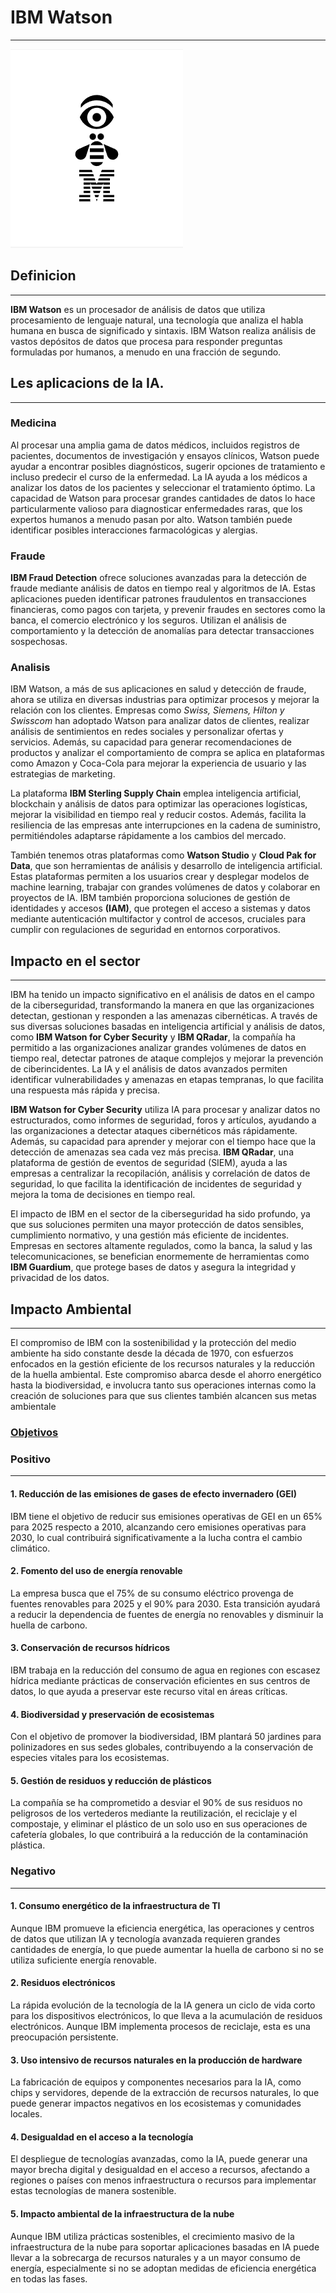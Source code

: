 # IBM Watson 
---
![ERROR](/image.png "LOGO")

## Definicion 
---
**IBM Watson** es un procesador de análisis de datos que utiliza procesamiento de lenguaje natural, una tecnología que analiza el habla humana en busca de significado y sintaxis. IBM Watson realiza análisis de vastos depósitos de datos que procesa para responder preguntas formuladas por humanos, a menudo en una fracción de segundo.
## Les aplicacions de la IA.
---
### Medicina
Al procesar una amplia gama de datos médicos, incluidos registros de pacientes, documentos de investigación y ensayos clínicos, Watson puede ayudar a encontrar posibles diagnósticos, sugerir opciones de tratamiento e incluso predecir el curso de la enfermedad. La IA ayuda a los médicos a analizar los datos de los pacientes y seleccionar el tratamiento óptimo. La capacidad de Watson para procesar grandes cantidades de datos lo hace particularmente valioso para diagnosticar enfermedades raras, que los expertos humanos a menudo pasan por alto. Watson también puede identificar posibles interacciones farmacológicas y alergias.
### Fraude
**IBM Fraud Detection** ofrece soluciones avanzadas para la detección de fraude mediante análisis de datos en tiempo real y algoritmos de IA. Estas aplicaciones pueden identificar patrones fraudulentos en transacciones financieras, como pagos con tarjeta, y prevenir fraudes en sectores como la banca, el comercio electrónico y los seguros. Utilizan el análisis de comportamiento y la detección de anomalías para detectar transacciones sospechosas.
### Analisis
IBM Watson, a más de sus aplicaciones en salud y detección de fraude, ahora se utiliza en diversas industrias para optimizar procesos y mejorar la relación con los clientes. Empresas como *Swiss, Siemens, Hilton y Swisscom* han adoptado Watson para analizar datos de clientes, realizar análisis de sentimientos en redes sociales y personalizar ofertas y servicios. Además, su capacidad para generar recomendaciones de productos y analizar el comportamiento de compra se aplica en plataformas como Amazon y Coca-Cola para mejorar la experiencia de usuario y las estrategias de marketing.
 
La plataforma **IBM Sterling Supply Chain** emplea inteligencia artificial, blockchain y análisis de datos para optimizar las operaciones logísticas, mejorar la visibilidad en tiempo real y reducir costos. Además, facilita la resiliencia de las empresas ante interrupciones en la cadena de suministro, permitiéndoles adaptarse rápidamente a los cambios del mercado.

También tenemos  otras plataformas como **Watson Studio** y **Cloud Pak for Data**, que son herramientas de análisis y desarrollo de inteligencia artificial. Estas plataformas permiten a los usuarios crear y desplegar modelos de machine learning, trabajar con grandes volúmenes de datos y colaborar en proyectos de IA. IBM también proporciona soluciones de gestión de identidades y accesos **(IAM)**, que protegen el acceso a sistemas y datos mediante autenticación multifactor y control de accesos, cruciales para cumplir con regulaciones de seguridad en entornos corporativos.
## Impacto en el sector
---
IBM ha tenido un impacto significativo en el análisis de datos en el campo de la ciberseguridad, transformando la manera en que las organizaciones detectan, gestionan y responden a las amenazas cibernéticas. A través de sus diversas soluciones basadas en inteligencia artificial y análisis de datos, como **IBM Watson for Cyber Security** y **IBM QRadar**, la compañía ha permitido a las organizaciones analizar grandes volúmenes de datos en tiempo real, detectar patrones de ataque complejos y mejorar la prevención de ciberincidentes. La IA y el análisis de datos avanzados permiten identificar vulnerabilidades y amenazas en etapas tempranas, lo que facilita una respuesta más rápida y precisa.

**IBM Watson for Cyber Security** utiliza IA para procesar y analizar datos no estructurados, como informes de seguridad, foros y artículos, ayudando a las organizaciones a detectar ataques cibernéticos más rápidamente. Además, su capacidad para aprender y mejorar con el tiempo hace que la detección de amenazas sea cada vez más precisa. **IBM QRadar**, una plataforma de gestión de eventos de seguridad (SIEM), ayuda a las empresas a centralizar la recopilación, análisis y correlación de datos de seguridad, lo que facilita la identificación de incidentes de seguridad y mejora la toma de decisiones en tiempo real.

El impacto de IBM en el sector de la ciberseguridad ha sido profundo, ya que sus soluciones permiten una mayor protección de datos sensibles, cumplimiento normativo, y una gestión más eficiente de incidentes. Empresas en sectores altamente regulados, como la banca, la salud y las telecomunicaciones, se benefician enormemente de herramientas como **IBM Guardium**, que protege bases de datos y asegura la integridad y privacidad de los datos.
## Impacto Ambiental
---
El compromiso de IBM con la sostenibilidad y la protección del medio ambiente ha sido constante desde la década de 1970, con esfuerzos enfocados en la gestión eficiente de los recursos naturales y la reducción de la huella ambiental. Este compromiso abarca desde el ahorro energético hasta la biodiversidad, e involucra tanto sus operaciones internas como la creación de soluciones para que sus clientes también alcancen sus metas ambientale
### [Objetivos](https://www.ibm.com/es-es/impact/environment)
### Positivo
---
#### 1. Reducción de las emisiones de gases de efecto invernadero (GEI)
IBM tiene el objetivo de reducir sus emisiones operativas de GEI en un 65% para 2025 respecto a 2010, alcanzando cero emisiones operativas para 2030, lo cual contribuirá significativamente a la lucha contra el cambio climático.

#### 2. Fomento del uso de energía renovable
La empresa busca que el 75% de su consumo eléctrico provenga de fuentes renovables para 2025 y el 90% para 2030. Esta transición ayudará a reducir la dependencia de fuentes de energía no renovables y disminuir la huella de carbono.

#### 3. Conservación de recursos hídricos
IBM trabaja en la reducción del consumo de agua en regiones con escasez hídrica mediante prácticas de conservación eficientes en sus centros de datos, lo que ayuda a preservar este recurso vital en áreas críticas.

#### 4. Biodiversidad y preservación de ecosistemas
Con el objetivo de promover la biodiversidad, IBM plantará 50 jardines para polinizadores en sus sedes globales, contribuyendo a la conservación de especies vitales para los ecosistemas.

#### 5. Gestión de residuos y reducción de plásticos
La compañía se ha comprometido a desviar el 90% de sus residuos no peligrosos de los vertederos mediante la reutilización, el reciclaje y el compostaje, y eliminar el plástico de un solo uso en sus operaciones de cafetería globales, lo que contribuirá a la reducción de la contaminación plástica.
### Negativo
---
#### 1. Consumo energético de la infraestructura de TI
Aunque IBM promueve la eficiencia energética, las operaciones y centros de datos que utilizan IA y tecnología avanzada requieren grandes cantidades de energía, lo que puede aumentar la huella de carbono si no se utiliza suficiente energía renovable.

#### 2. Residuos electrónicos
La rápida evolución de la tecnología de la IA genera un ciclo de vida corto para los dispositivos electrónicos, lo que lleva a la acumulación de residuos electrónicos. Aunque IBM implementa procesos de reciclaje, esta es una preocupación persistente.

#### 3. Uso intensivo de recursos naturales en la producción de hardware
La fabricación de equipos y componentes necesarios para la IA, como chips y servidores, depende de la extracción de recursos naturales, lo que puede generar impactos negativos en los ecosistemas y comunidades locales.

#### 4. Desigualdad en el acceso a la tecnología
El despliegue de tecnologías avanzadas, como la IA, puede generar una mayor brecha digital y desigualdad en el acceso a recursos, afectando a regiones o países con menos infraestructura o recursos para implementar estas tecnologías de manera sostenible.

#### 5. Impacto ambiental de la infraestructura de la nube
Aunque IBM utiliza prácticas sostenibles, el crecimiento masivo de la infraestructura de la nube para soportar aplicaciones basadas en IA puede llevar a la sobrecarga de recursos naturales y a un mayor consumo de energía, especialmente si no se adoptan medidas de eficiencia energética en todas las fases.




